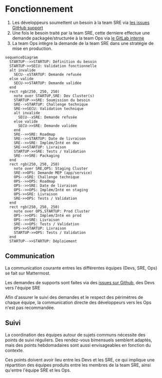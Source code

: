 # Fonctionnement

1. Les développeurs soumettent un besoin à la team SRE via [les issues GitHub support](https://github.com/SocialGouv/support/issues/new/choose)
2. Une fois le besoin traité par la team SRE, cette derniere effectue une demande packagée/structurée à la team Ops via [le GitLab interne](https://gitlab.factory.social.gouv.fr/)
3. La team Ops intègre la demande de la team SRE dans une stratégie de mise en production.

```mermaid
sequenceDiagram
  STARTUP-->>STARTUP: Définition du besoin
  STARTUP->>SECU: Validation fonctionnelle
  alt invalide
    SECU--xSTARTUP: Demande refusée
  else valide
    SECU->>STARTUP: Demande validée
  end
  rect rgb(250, 250, 250)
    note over STARTUP,SRE: Dev Cluster(s)
    STARTUP->>SRE: Soumission du besoin
    SRE-->STARTUP: Challenge technique
    SRE->>SECU: Validation technique
    alt invalide
      SECU--xSRE: Demande refusée
    else valide
      SECU->>SRE: Demande validée
    end
    SRE-->>SRE: Roadmap
    SRE-->>STARTUP: Date de livraison
    SRE-->>SRE: Implém/Inté en dev
    SRE->>STARTUP: Livraison
    STARTUP->>SRE: Tests / Validation
    SRE-->>SRE: Packaging
  end
  rect rgb(250, 250, 250)
    note over SRE,OPS: Staging Cluster
    SRE->>OPS: Demande MEP (app/service)
    OPS-->SRE: Challenge technique
    OPS-->>OPS: Roadmap
    OPS-->>SRE: Date de livraison
    OPS-->>OPS: Implém/Inté en staging
    OPS->>SRE: Livraison
    SRE->>OPS: Tests / Validation
  end
  rect rgb(250, 250, 250)
    note over OPS,STARTUP: Prod Cluster
    OPS-->>OPS: Implem/Inté en prod
    OPS-->>SRE: Livraison
    SRE-->>OPS: Tests / Validation
    OPS->>STARTUP: Livraison
    STARTUP->>OPS: Tests / Validation
  end
  STARTUP-->>STARTUP: Déploiement
```

## Communication

La communication courante entres les différentes équipes (Devs, SRE, Ops) se fait sur Mattermost.

Les demandes de supports sont faites via des [issues sur Github](https://github.com/SocialGouv/support/issues/new/choose), des Devs vers l'équipe SRE

Afin d'assurer le suivi des demandes et le respect des périmètres de chaque équipe, la communication directe des développeurs vers les Ops n'est pas recommandée.

## Suivi

La coordination des équipes autour de sujets communs nécessite des points de suivi réguliers. Des rendez-vous bimensuels semblent adaptés, mais des points hebdomadaires sont aussi envisageables en fonction du contexte.

Ces points doivent avoir lieu entre les Devs et les SRE, ce qui implique une répartition des équipes produits entre les membres de la team SRE, ainsi qu'entre l'équipe SRE et les Ops.


